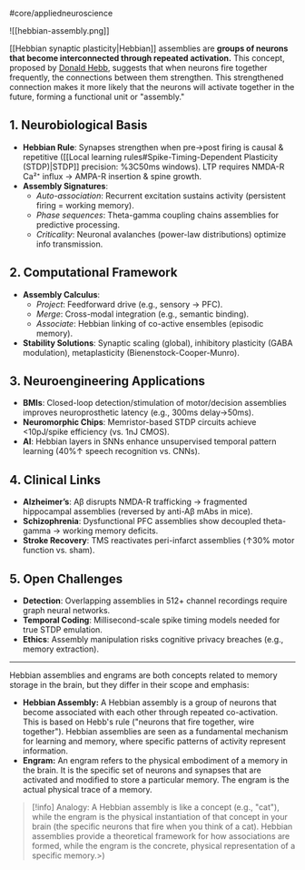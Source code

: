 #core/appliedneuroscience 

![[hebbian-assembly.png]]

[[Hebbian synaptic plasticity|Hebbian]] assemblies are **groups of neurons that become interconnected through repeated activation.** This concept, proposed by [Donald Hebb](https://en.wikipedia.org/wiki/Donald_O._Hebb), suggests that when neurons fire together frequently, the connections between them strengthen. This strengthened connection makes it more likely that the neurons will activate together in the future, forming a functional unit or "assembly."

## **1. Neurobiological Basis**

- **Hebbian Rule**: Synapses strengthen when pre→post firing is causal \& repetitive ([[Local learning rules#Spike-Timing-Dependent Plasticity (STDP)|STDP]] precision: %3C50ms windows). LTP requires NMDA-R Ca²⁺ influx → AMPA-R insertion \& spine growth.
- **Assembly Signatures**:
    - *Auto-association*: Recurrent excitation sustains activity (persistent firing = working memory).
    - *Phase sequences*: Theta-gamma coupling chains assemblies for predictive processing.
    - *Criticality*: Neuronal avalanches (power-law distributions) optimize info transmission.

## **2. Computational Framework**

- **Assembly Calculus**:
    - *Project*: Feedforward drive (e.g., sensory → PFC).
    - *Merge*: Cross-modal integration (e.g., semantic binding).
    - *Associate*: Hebbian linking of co-active ensembles (episodic memory).
- **Stability Solutions**: Synaptic scaling (global), inhibitory plasticity (GABA modulation), metaplasticity (Bienenstock-Cooper-Munro).

## **3. Neuroengineering Applications**

- **BMIs**: Closed-loop detection/stimulation of motor/decision assemblies improves neuroprosthetic latency (e.g., 300ms delay→50ms).
- **Neuromorphic Chips**: Memristor-based STDP circuits achieve <10pJ/spike efficiency (vs. 1nJ CMOS).
- **AI**: Hebbian layers in SNNs enhance unsupervised temporal pattern learning (40%↑ speech recognition vs. CNNs).

## **4. Clinical Links**

- **Alzheimer’s**: Aβ disrupts NMDA-R trafficking → fragmented hippocampal assemblies (reversed by anti-Aβ mAbs in mice).
- **Schizophrenia**: Dysfunctional PFC assemblies show decoupled theta-gamma → working memory deficits.
- **Stroke Recovery**: TMS reactivates peri-infarct assemblies (↑30% motor function vs. sham).

## **5. Open Challenges**

- **Detection**: Overlapping assemblies in 512+ channel recordings require graph neural networks.
- **Temporal Coding**: Millisecond-scale spike timing models needed for true STDP emulation.
- **Ethics**: Assembly manipulation risks cognitive privacy breaches (e.g., memory extraction).

---

Hebbian assemblies and engrams are both concepts related to memory storage in the brain, but they differ in their scope and emphasis:

*   **Hebbian Assembly:** A Hebbian assembly is a group of neurons that become associated with each other through repeated co-activation. This is based on Hebb's rule ("neurons that fire together, wire together"). Hebbian assemblies are seen as a fundamental mechanism for learning and memory, where specific patterns of activity represent information.
*   **Engram:** An engram refers to the physical embodiment of a memory in the brain. It is the specific set of neurons and synapses that are activated and modified to store a particular memory. The engram is the actual physical trace of a memory.

> [!info] Analogy:
> A Hebbian assembly is like a concept (e.g., "cat"), while the engram is the physical instantiation of that concept in your brain (the specific neurons that fire when you think of a cat). Hebbian assemblies provide a theoretical framework for how associations are formed, while the engram is the concrete, physical representation of a specific memory.>)